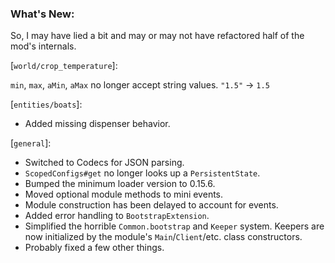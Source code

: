 ### What's New:

So, I may have lied a bit and may or may not have refactored half of the mod's internals.

[`world/crop_temperature`]:

`min`, `max`, `aMin`, `aMax` no longer accept string values. `"1.5"` -> `1.5`

[`entities/boats`]:

* Added missing dispenser behavior.

[`general`]:

* Switched to Codecs for JSON parsing.
* `ScopedConfigs#get` no longer looks up a `PersistentState`.
* Bumped the minimum loader version to 0.15.6.
* Moved optional module methods to mini events.
* Module construction has been delayed to account for events.
* Added error handling to `BootstrapExtension`.
* Simplified the horrible `Common.bootstrap` and `Keeper` system. Keepers are now initialized by the module's `Main`/`Client`/etc. class constructors.
* Probably fixed a few other things.